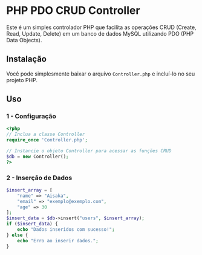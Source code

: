 # PHP PDO CRUD Controller

Este é um simples controlador PHP que facilita as operações CRUD (Create, Read, Update, Delete) em um banco de dados MySQL utilizando PDO (PHP Data Objects).

## Instalação

Você pode simplesmente baixar o arquivo `Controller.php` e incluí-lo no seu projeto PHP.

## Uso

### 1 - Configuração

```php
<?php
// Inclua a classe Controller
require_once 'Controller.php';

// Instancie o objeto Controller para acessar as funções CRUD
$db = new Controller();
?>
```
### 2 - Inserção de Dados

```php
$insert_array = [
    "name" => "Aisaka",
    "email" => "exemplo@exemplo.com",
    "age" => 30
];
$insert_data = $db->insert("users", $insert_array);
if ($insert_data) {
    echo "Dados inseridos com sucesso!";
} else {
    echo "Erro ao inserir dados.";
}
```
